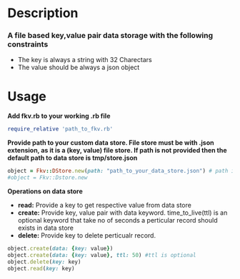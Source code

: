 # Description
### A file based key,value pair data storage with the following constraints
* The key is always a string with 32 Charectars
* The value should be always a json object

# Usage

**Add fkv.rb to your working .rb file**
``` ruby
require_relative 'path_to_fkv.rb'
```
**Provide path to your custom data store. File store must be with .json extension, as it is a (key, value) file store. If path is not provided then the default path to data store is tmp/store.json**
``` ruby
object = Fkv::DStore.new(path: "path_to_your_data_store.json") # path is optional
#object = Fkv::Dstore.new
```
**Operations on data store**
* **read:** Provide a key to get respective value from data store
* **create:** Provide key, value pair with data keyword. time_to_live(ttl) is an optional keyword that take no of seconds a perticular record should exists in data store
* **delete:** Provide key to delete perticualr record.
```ruby
object.create(data: {key: value})
object.create(data: {key: value}, ttl: 50) #ttl is optional 
object.delete(key: key)
object.read(key: key)
```